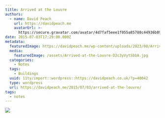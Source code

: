 ```yaml
---
title: Arrived at the Louvre
authors:
  - name: David Peach
    url: https://davidpeach.me
    avatarUrl: >-
      https://secure.gravatar.com/avatar/4d7faf5eee1f055a85788c44936b8995eaab6dfb004e7854ec747ccb272e91ee?s=96&d=mm&r=g
date: 2015-07-03T17:29:00.000Z
metadata:
  featuredImage: https://davidpeach.me/wp-content/uploads/2023/08/Arrived-at-the-Louvre.jpg
  media:
    featuredImage: /assets/Arrived-at-the-Louvre-D2c3yVytSbbA.jpg
  categories:
    - Notes
  tags:
    - Buildings
  uuid: 11ty/import::wordpress::https://davidpeach.co.uk/?p=40042
  type: wordpress
  url: https://davidpeach.me/2015/07/03/arrived-at-the-louvre/
tags:
  - notes
---
```

[![](/assets/Arrived-at-the-Louvre-768x1024-Cp3lATzoxKpV.jpg)](/assets/Arrived-at-the-Louvre-768x1024-Cp3lATzoxKpV.jpg)